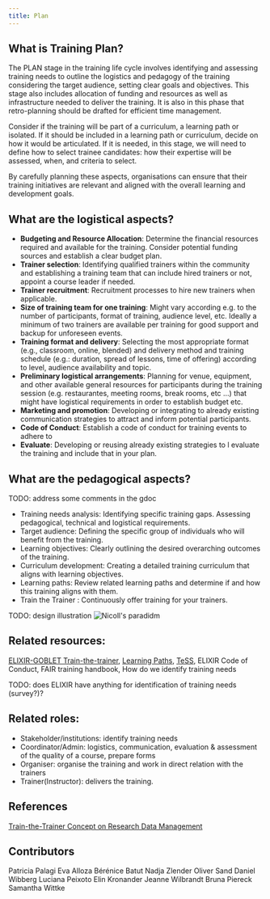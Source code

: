 ```yaml
---
title: Plan
---
```


## What is Training Plan?

The PLAN stage in the training life cycle involves identifying and assessing training needs to outline the logistics and pedagogy of the training considering the target audience, setting clear goals and objectives. This stage also includes allocation of funding and resources as well as infrastructure needed to deliver the training. It is also in this phase that retro-planning should be drafted for efficient time management.

Consider if the training will be part of a curriculum, a learning path or isolated. If it should be included in a learning path or curriculum, decide on how it would be articulated. If it is needed, in this stage, we will need to define how to select trainee candidates: how their expertise will be assessed, when, and criteria to select.

By carefully planning these aspects, organisations can ensure that their training initiatives are relevant and aligned with the overall learning and development goals.

## What are the logistical aspects?

* **Budgeting and Resource Allocation**: Determine the financial resources required and available for the training. Consider potential funding sources and establish a clear budget plan.
* **Trainer selection**: Identifying qualified trainers within the community and establishing a training team that can include hired trainers or not, appoint a course leader if needed. 
* **Trainer recruitment**:  Recruitment processes to hire new trainers when applicable. 
* **Size of training team for one training**: Might vary according e.g. to the number of participants, format of training, audience level, etc. Ideally a minimum of two trainers are available per training for good support and backup for unforeseen events.
* **Training format and delivery**: Selecting the most appropriate format (e.g., classroom, online, blended) and delivery method and training schedule (e.g.: duration, spread of lessons, time of offering) according to level, audience availability and topic.
* **Preliminary logistical arrangements**: Planning for venue, equipment, and other available general resources for participants during the training session (e.g. restaurantes, meeting rooms, break rooms, etc …) that might have  logistical requirements in order to establish budget etc. 
* **Marketing and promotion**: Developing or integrating to already existing  communication strategies to attract and inform potential participants.
* **Code of Conduct**: Establish a code of conduct for training events to adhere to
* **Evaluate**: Developing or reusing already existing strategies to l evaluate the training and include that in your plan.

## What are the pedagogical aspects?

TODO: address some comments in the gdoc

- Training needs analysis: Identifying specific training gaps. Assessing pedagogical, technical and logistical requirements.
- Target audience: Defining the specific group of individuals who will benefit from the training.
- Learning objectives: Clearly outlining the desired overarching outcomes of the training.
- Curriculum development: Creating a detailed training curriculum that aligns with learning objectives.
- Learning paths: Review related learning paths and determine if and how this training aligns with them. 
- Train the Trainer : Continuously offer training for your trainers. 

TODO: design illustration 
![Nicoll's paradidm](assets/img/screenshots/allegra-via-f1000.png)

## Related resources: 
[ELIXIR-GOBLET Train-the-trainer](train-the-trainer), [Learning Paths](learning-paths), [TeSS](tess), ELIXIR Code of Conduct, FAIR training handbook, How do we identify training needs

TODO: does ELIXIR have anything for identification of training needs (survey?)?

## Related roles:

- Stakeholder/institutions: identify training needs
- Coordinator/Admin: logistics, communication, evaluation & assessment of the quality of a course, prepare forms
- Organiser: organise the training and work in direct relation with the trainers
- Trainer(Instructor): delivers the training.

## References	
[Train-the-Trainer Concept on Research Data Management](https://doi.org/10.5281/zenodo.13927613)

## Contributors

Patricia Palagi 
Eva Alloza 
Bérénice Batut
Nadja Zlender
Oliver Sand
Daniel Wibberg 
Luciana Peixoto
Elin Kronander
Jeanne Wilbrandt
Bruna Piereck
Samantha Wittke





